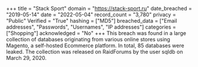 +++
title = "Stack Sport"
domain = "https://stack-sport.ru"
date_breached = "2019-05-14"
date = "2022-05-04"
record_count = "3,780"
privacy = "Public"
Verified = "True"
hashing = ["MD5"]
breached_data = ["Email addresses", "Passwords", "Usernames", "IP addresses"]
categories = ["Shopping"]
acknowledged = "No"
+++
This breach was found in a large collection of databases originating from various online stores using Magento, a self-hosted Ecommerce platform. In total, 85 databases were leaked. The collection was released on RaidForums by the user sqldb on March 29, 2020.
